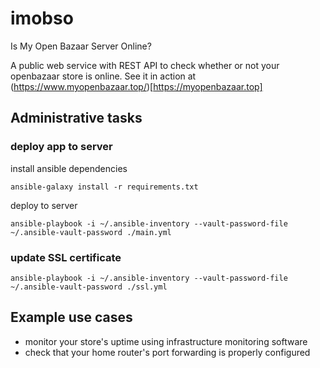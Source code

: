 # imobso
Is My Open Bazaar Server Online?


A public web service with REST API to check whether or not your openbazaar store is online. See it in action at (https://www.myopenbazaar.top/)[https://myopenbazaar.top]


## Administrative tasks

### deploy app to server

install ansible dependencies

    ansible-galaxy install -r requirements.txt

deploy to server

    ansible-playbook -i ~/.ansible-inventory --vault-password-file ~/.ansible-vault-password ./main.yml


### update SSL certificate

    ansible-playbook -i ~/.ansible-inventory --vault-password-file ~/.ansible-vault-password ./ssl.yml



## Example use cases

  * monitor your store's uptime using infrastructure monitoring software
  * check that your home router's port forwarding is properly configured
